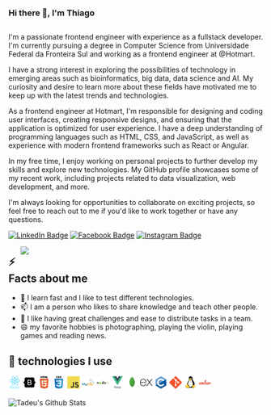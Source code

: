 ### Hi there 👋, I'm Thiago


##
I'm a passionate frontend engineer with experience as a fullstack developer. I'm currently pursuing a degree in Computer Science from Universidade Federal da Fronteira Sul and working as a frontend engineer at @Hotmart.

I have a strong interest in exploring the possibilities of technology in emerging areas such as bioinformatics, big data, data science and AI. My curiosity and desire to learn more about these fields have motivated me to keep up with the latest trends and technologies.

As a frontend engineer at Hotmart, I'm responsible for designing and coding user interfaces, creating responsive designs, and ensuring that the application is optimized for user experience. I have a deep understanding of programming languages such as HTML, CSS, and JavaScript, as well as experience with modern frontend frameworks such as React or Angular.

In my free time, I enjoy working on personal projects to further develop my skills and explore new technologies. My GitHub profile showcases some of my recent work, including projects related to data visualization, web development, and more.

I'm always looking for opportunities to collaborate on exciting projects, so feel free to reach out to me if you'd like to work together or have any questions.

<a href="https://www.linkedin.com/in/thiago-henrique-ferreira-correa-706b0389/" target="_blank" rel="noreferrer"><img src="https://img.shields.io/badge/-thiago%20henrique%20ferreira%20correa-blue?style=flat-square&amp;labelColor=0077B5&amp;logo=LinkedIn&amp;link=https://www.linkedin.com/in/thiago-henrique-ferreira-correa-706b0389/" alt="LinkedIn Badge"></a> 
<a href="https://facebook.com/thiago.corr" target="_blank" rel="noreferrer"><img src="https://img.shields.io/badge/-thiago.corr-blue?style=flat&labelColor=1ca0f1&logo=facebook&logoColor=white&link=https://www.facebook.com/thiago.corr/" alt="Facebook Badge"></a> 
<a href="https://instagram.com/tio.dos.pc" target="_blank" rel="noreferrer"><img src="https://img.shields.io/badge/-%40indiefarofinha-%23A020F0%09?style=flat&logo=instagram&logoColor=white&link=https://instagram.com/indiefarofinha/" alt="Instagram Badge"></a>

<img align="right" src="https://i.imgur.com/yicqjkz.gif" width="480"/>
<h2>⚡ Facts about me </h2>
<ul>
     <li>🔭 I learn fast and I like to test different technologies.</li>
     <li> 📫 I am a person who likes to share knowledge and teach other people.</li>
     <li>🌱 I like having great challenges and ease to distribute tasks in a team.</li>           
     <li>😄 my favorite hobbies is photographing, playing the violin, playing games and reading news.</li>
     <!-- <li>check out my [curriculum vitae] and [academic curriculum]</li> -->
</ul>

<h2>🚀 technologies I use </h2>
<p align="left">
    <img src="https://raw.githubusercontent.com/devicons/devicon/master/icons/react/react-original-wordmark.svg" alt="react" width="25" height="25" />
    <img src="https://raw.githubusercontent.com/devicons/devicon/master/icons/bootstrap/bootstrap-plain.svg" alt="bootstrap" width="25" height="25" />
    <img src="https://raw.githubusercontent.com/devicons/devicon/master/icons/html5/html5-original-wordmark.svg" alt="html5" width="25" height="25" />
    <img src="https://raw.githubusercontent.com/devicons/devicon/master/icons/css3/css3-original-wordmark.svg" alt="css3" width="25" height="25" />
    <img src="https://raw.githubusercontent.com/devicons/devicon/master/icons/javascript/javascript-original.svg" alt="javascript" width="25" height="25" />
    <img src="https://raw.githubusercontent.com/devicons/devicon/master/icons/mysql/mysql-original-wordmark.svg" alt="mysql" width="25" height="25" />
    <img src="https://raw.githubusercontent.com/devicons/devicon/master/icons/nodejs/nodejs-original-wordmark.svg" alt="nodejs" width="25" height="25" />
    <img src="https://github.com/devicons/devicon/blob/master/icons/vuejs/vuejs-original-wordmark.svg" alt="nodejs" width="25" height="25" />
    <img src="https://github.com/devicons/devicon/blob/master/icons/mongodb/mongodb-original.svg" alt="nodejs" width="25" height="25" />
    <img src="https://github.com/devicons/devicon/blob/master/icons/express/express-original.svg" alt="nodejs" width="25" height="25" />
    <img src="https://github.com/devicons/devicon/blob/master/icons/c/c-original.svg" alt="nodejs" width="25" height="25" />
    <img src="https://github.com/devicons/devicon/blob/master/icons/git/git-original.svg" alt="nodejs" width="25" height="25" />
    <img src="https://github.com/devicons/devicon/blob/master/icons/linux/linux-original.svg" alt="nodejs" width="25" height="25" />  
    <img src="https://github.com/devicons/devicon/blob/master/icons/ember/ember-original-wordmark.svg" alt="nodejs" width="25" height="25" />
</p>

<img align="center" src="https://github-readme-stats.vercel.app/api?username=tiodospc&show_icons=true&hide_border=true" alt="Tadeu's Github Stats">

